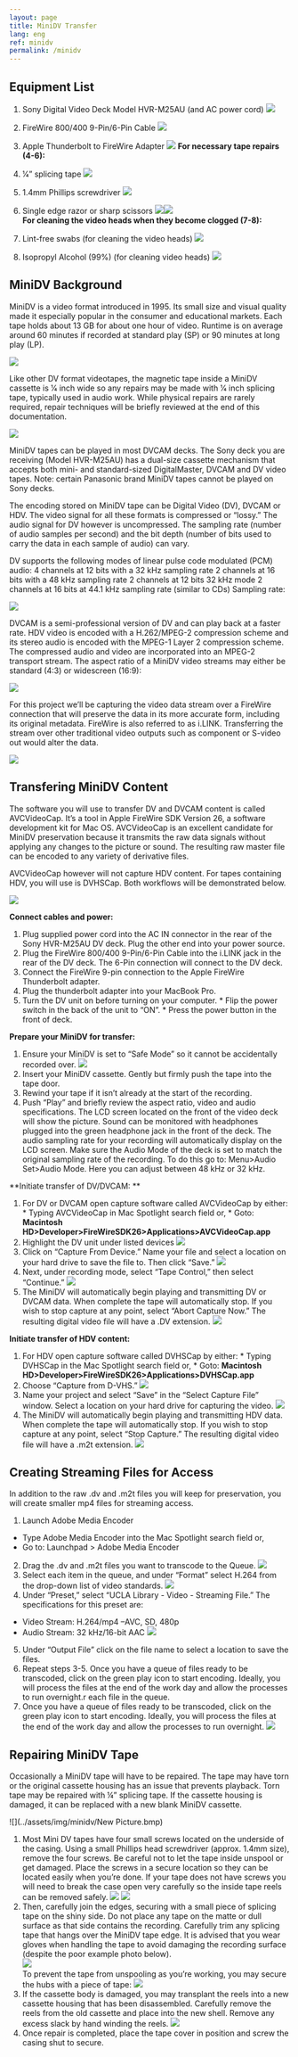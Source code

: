 ```yaml
---
layout: page
title: MiniDV Transfer
lang: eng
ref: minidv
permalink: /minidv
---
```


## Equipment List

1. Sony Digital Video Deck Model HVR-M25AU (and AC power cord)
![](../assets/img/minidv/video_deck.png)

2. FireWire 800/400 9-Pin/6-Pin Cable
![](../assets/img/minidv/firewire.png)

3. Apple Thunderbolt to FireWire Adapter
![](../assets/img/minidv/firewire_adapter.png)
**For necessary tape repairs (4-6):**

4. 1⁄4” splicing tape
![](../assets/img/minidv/splicing_tape.png)

5. 1.4mm Phillips screwdriver
![](../assets/img/minidv/screwdriver.png)

6. Single edge razor or sharp scissors
![](../assets/img/minidv/razor.png)![](../assets/img/minidv/scissor.png)
<br>**For cleaning the video heads when they become clogged (7-8):**   

7. Lint-free swabs (for cleaning the video heads)
![](../assets/img/minidv/swabs.png)

8. Isopropyl Alcohol (99%) (for cleaning video heads)
![](../assets/img/minidv/alcohol.png)

## MiniDV Background

MiniDV is a video format introduced in 1995. Its small size and visual quality made it especially popular in the consumer and educational markets. Each tape holds about 13 GB for about one hour of video. Runtime is on average around 60 minutes if recorded at standard play (SP) or 90 minutes at long play (LP).

![](../assets/img/minidv/tape.png)

Like other DV format videotapes, the magnetic tape inside a MiniDV cassette is 1⁄4 inch wide so any repairs may be made with 1⁄4 inch splicing tape, typically used in audio work. While physical repairs are rarely required, repair techniques will be briefly reviewed at the end of this documentation.

![](../assets/img/minidv/tape2.png)

MiniDV tapes can be played in most DVCAM decks. The Sony deck you are receiving (Model HVR-M25AU) has a dual-size cassette mechanism that accepts both mini- and standard-sized DigitalMaster, DVCAM and DV video tapes. Note: certain Panasonic brand MiniDV tapes cannot be played on Sony decks.

The encoding stored on MiniDV tape can be Digital Video (DV), DVCAM or HDV. The video signal for all these formats is compressed or “lossy.” The audio signal for DV however is uncompressed. The sampling rate (number of audio samples per second) and the bit depth (number of bits used to carry the data in each sample of audio) can vary.

DV supports the following modes of linear pulse code modulated (PCM) audio:
4 channels at 12 bits with a 32 kHz sampling rate
2 channels at 16 bits with a 48 kHz sampling rate
2 channels at 12 bits 32 kHz mode
2 channels at 16 bits at 44.1 kHz sampling rate (similar to CDs)
Sampling rate:

![](../assets/img/minidv/sampling_rate.png)

DVCAM is a semi-professional version of DV and can play back at a faster rate.
HDV video is encoded with a H.262/MPEG-2 compression scheme and its stereo audio is encoded with the MPEG-1 Layer 2 compression scheme. The compressed audio and video are incorporated into an MPEG-2 transport stream.
The aspect ratio of a MiniDV video streams may either be standard (4:3) or widescreen (16:9):

![](../assets/img/minidv/ratio.png)

For this project we’ll be capturing the video data stream over a FireWire connection that will preserve the data in its more accurate form, including its original metadata. FireWire is also referred to as i.LINK. Transferring the stream over other traditional video outputs such as component or S-video out would alter the data.

![](../assets/img/minidv/s-video.png)

## Transfering MiniDV Content

The software you will use to transfer DV and DVCAM content is called AVCVideoCap. It’s a tool in Apple FireWire SDK Version 26, a software development kit for Mac OS. AVCVideoCap is an excellent candidate for MiniDV preservation because it transmits the raw data signals without applying any changes to the picture or sound. The resulting raw master file can be encoded to any variety of derivative files.

AVCVideoCap however will not capture HDV content. For tapes containing HDV, you will use is DVHSCap. Both workflows will be demonstrated below.

![](../assets/img/minidv/avcvideo.png)

**Connect cables and power:**
  1. Plug supplied power cord into the AC IN connector in the rear of the Sony HVR-M25AU DV deck. Plug the other end into your power source.
  2. Plug the FireWire 800/400 9-Pin/6-Pin Cable into the i.LINK jack in the rear of the DV deck. The 6-Pin connection will connect to the DV deck.
  3. Connect the FireWire 9-pin connection to the Apple FireWire Thunderbolt adapter.
  4. Plug the thunderbolt adapter into your MacBook Pro.
  5. Turn the DV unit on before turning on your computer.
    * Flip the power switch in the back of the unit to “ON”.
    * Press the power button in the front of deck.

**Prepare your MiniDV for transfer:**
  1. Ensure your MiniDV is set to “Safe Mode” so it cannot be accidentally recorded over.
  ![](../assets/img/minidv/mode.png)
  2.  Insert your MiniDV cassette. Gently but firmly push the tape into the tape door.
  3.  Rewind your tape if it isn’t already at the start of the recording.
  4.  Push “Play” and briefly review the aspect ratio, video and audio specifications. The LCD screen located on the front of the video deck will show the picture. Sound can be monitored with headphones plugged into the green headphone jack in the front of the deck. The audio sampling rate for your recording will automatically display on the LCD screen. Make sure the Audio Mode of the deck is set to match the original sampling rate of the recording. To do this go to: Menu>Audio Set>Audio Mode. Here you can adjust between 48 kHz or 32 kHz.

**Initiate transfer of DV/DVCAM: **
  1. For DV or DVCAM open capture software called AVCVideoCap by either:
    * Typing AVCVideoCap in Mac Spotlight search field or,
    * Goto: **Macintosh HD>Developer>FireWireSDK26>Applications>AVCVideoCap.app**
  2. Highlight the DV unit under listed devices
![](../assets/img/minidv/screenshot.png)
  3. Click on “Capture From Device.” Name your file and select a location on your hard drive to save the file to. Then click “Save.”
![](../assets/img/minidv/screenshot_2.png)
  4. Next, under recording mode, select “Tape Control,” then select “Continue.”
 ![](../assets/img/minidv/tape_control.png)
  5. The MiniDV will automatically begin playing and transmitting DV or DVCAM data. When complete the tape will automatically stop. If you wish to stop capture at any point, select “Abort Capture Now.” The resulting digital video file will have a .DV extension.
![](../assets/img/minidv/screenshot3.png)

**Initiate transfer of HDV content:**
  1. For HDV open capture software called DVHSCap by either:
    * Typing DVHSCap in the Mac Spotlight search field or,
    * Goto: **Macintosh HD>Developer>FireWireSDK26>Applications>DVHSCap.app**
  2. Choose “Capture from D-VHS.”
 ![](../assets/img/minidv/screenshot4.png)
  3. Name your project and select “Save” in the “Select Capture File” window. Select a location on your hard drive for capturing the video.
 ![](../assets/img/minidv/screenshot5.png)
  4. The MiniDV will automatically begin playing and transmitting HDV data. When complete the tape will automatically stop. If you wish to stop capture at any point, select “Stop Capture.” The resulting digital video file will have a .m2t extension.
![](../assets/img/minidv/screenshot6.png)

## Creating Streaming Files for Access

In addition to the raw .dv and .m2t files you will keep for preservation, you will create smaller mp4 files for streaming access.

1. Launch Adobe Media Encoder
  * Type Adobe Media Encoder into the Mac Spotlight search field or,
  * Go to: Launchpad > Adobe Media Encoder
2. Drag the .dv and .m2t files you want to transcode to the Queue.
![](../assets/img/minidv/access1.png)
3. Select each item in the queue, and under “Format” select H.264 from the drop-down list of video standards.
![](../assets/img/minidv/access2.png)
4. Under “Preset,” select “UCLA Library - Video - Streaming File.” The specifications for this preset are:
  * Video Stream: H.264/mp4 –AVC, SD, 480p
  * Audio Stream: 32 kHz/16-bit AAC
![](../assets/img/minidv/access3.png)
5. Under “Output File” click on the file name to select a location to save the files.
6. Repeat steps 3-5. Once you have a queue of files ready to be transcoded, click on the green play icon to start encoding. Ideally, you will process the files at the end of the work day and allow the processes to run overnight.r each file in the queue.
7. Once you have a queue of files ready to be transcoded, click on the green play icon to start encoding. Ideally, you will process the files at the end of the work day and allow the processes to run overnight.
![](../assets/img/minidv/access4.png)

## Repairing MiniDV Tape

Occasionally a MiniDV tape will have to be repaired. The tape may have torn or the original cassette housing has an issue that prevents playback. Torn tape may be repaired with ¼” splicing tape. If the cassette housing is damaged, it can be replaced with a new blank MiniDV cassette.

![](../assets/img/minidv/New Picture.bmp)

1. Most Mini DV tapes have four small screws located on the underside of the casing. Using a small Phillips head screwdriver (approx. 1.4mm size), remove the four screws. Be careful not to let the tape inside unspool or get damaged. Place the screws in a secure location so they can be located easily when you’re done. If your tape does not have screws you will need to break the case open very carefully so the inside tape reels can be removed safely.
 ![](../assets/img/minidv/tape_repairing.png)   ![](../assets/img/minidv/tape2_repairing.png)
2. Then, carefully join the edges, securing with a small piece of splicing tape on the shiny side. Do not place any tape on the matte or dull surface as that side contains the recording. Carefully trim any splicing tape that hangs over the MiniDV tape edge. It is advised that you wear gloves when handling the tape to avoid damaging the recording surface (despite the poor example photo below).  
![](../assets/img/minidv/tape3_repairing.png)
<br>To prevent the tape from unspooling as you’re working, you may secure the hubs with a piece of tape:
![](../assets/img/minidv/tape4_repairing.png)
3. If the cassette body is damaged, you may transplant the reels into a new cassette housing that has been disassembled. Carefully remove the reels from the old cassette and place into the new shell. Remove any excess slack by hand winding the reels.
![](../assets/img/minidv/tape5_repairing.png)
4. Once repair is completed, place the tape cover in position and screw the casing shut to secure.

